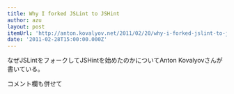 ```yaml
---
title: Why I forked JSLint to JSHint
author: azu
layout: post
itemUrl: 'http://anton.kovalyov.net/2011/02/20/why-i-forked-jslint-to-jshint/'
date: '2011-02-28T15:00:00.000Z'
---
```

なぜJSLintをフォークしてJSHintを始めたのかについてAnton Kovalyovさんが書いている。

コメント欄も併せて

